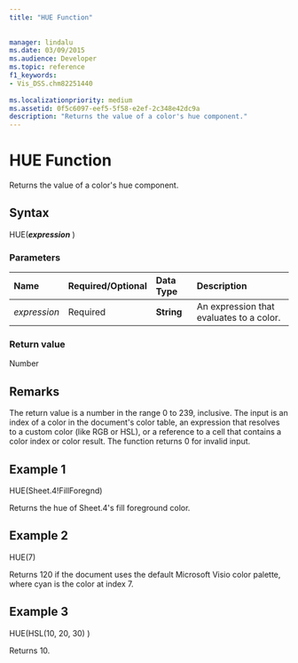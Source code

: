 ```yaml
---
title: "HUE Function"
 
 
manager: lindalu
ms.date: 03/09/2015
ms.audience: Developer
ms.topic: reference
f1_keywords:
- Vis_DSS.chm82251440
 
ms.localizationpriority: medium
ms.assetid: 0f5c6097-eef5-5f58-e2ef-2c348e42dc9a
description: "Returns the value of a color's hue component."
---
```


# HUE Function

Returns the value of a color's hue component.
  
## Syntax

HUE(***expression*** )
  
### Parameters

|**Name**|**Required/Optional**|**Data Type**|**Description**|
|:-----|:-----|:-----|:-----|
| *expression* <br/> |Required  <br/> |**String** <br/> |An expression that evaluates to a color. |

### Return value

Number
  
## Remarks

The return value is a number in the range 0 to 239, inclusive. The input is an index of a color in the document's color table, an expression that resolves to a custom color (like RGB or HSL), or a reference to a cell that contains a color index or color result. The function returns 0 for invalid input.
  
## Example 1

HUE(Sheet.4!FillForegnd)
  
Returns the hue of Sheet.4's fill foreground color.
  
## Example 2

HUE(7)
  
Returns 120 if the document uses the default Microsoft Visio color palette, where cyan is the color at index 7.
  
## Example 3

HUE(HSL(10, 20, 30) )
  
Returns 10.
  